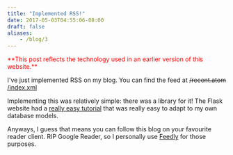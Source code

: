```yaml
---
title: "Implemented RSS!"
date: 2017-05-03T04:55:06-08:00
draft: false
aliases:
    - /blog/3
---
```


<font color="red">
**This post reflects the technology used in an earlier version of this website.**
</font>

I've just implemented RSS on my blog. You can find the feed at ~~/recent.atom~~ <a href="/index.xml">/index.xml</a>

<p>Implementing this was relatively simple: there was a library for it! The Flask website had a <a href="http://flask.pocoo.org/snippets/10/">really easy tutorial</a> that was really easy to adapt to my own database models.</p>
<p>Anyways, I guess that means you can follow this blog on your favourite reader client. RIP Google Reader, so I personally use <a href="https://feedly.com/">Feedly</a> for those purposes.</p>
